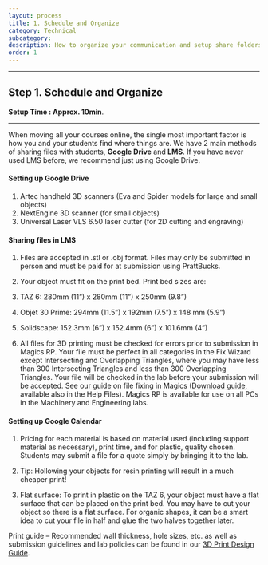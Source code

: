 ```yaml
---
layout: process
title: 1. Schedule and Organize
category: Technical
subcategory: 
description: How to organize your communication and setup share folders
order: 1
---
```


<hr class="homebreak">

## Step 1. Schedule and Organize
**Setup Time : Approx. 10min**.

------



When moving all your courses online, the single most important factor is how you and your students find where things are. We have 2 main methods of sharing files with students, **Google Drive** and **LMS**. If you have never used LMS before, we recommend just using Google Drive.  





#### Setting up Google Drive

1. Artec handheld 3D scanners (Eva and Spider models for large and small objects)
2. NextEngine 3D scanner (for small objects)
3. Universal Laser VLS 6.50 laser cutter (for 2D cutting and engraving)



#### Sharing files in LMS

1. Files are accepted in .stl or .obj format. Files may only be submitted in person and must be paid for at submission using PrattBucks.

2. Your object must fit on the print bed. Print bed sizes are:

3. TAZ 6: 280mm (11”) x 280mm (11”) x 250mm (9.8”)

4. Objet 30 Prime: 294mm (11.5”) x 192mm (7.5”) x 148 mm (5.9”)

5. Solidscape: 152.3mm (6”) x 152.4mm (6”) x 101.6mm (4”)

6. All files for 3D printing must be checked for errors prior to submission in Magics RP. Your file must be perfect in all categories in the Fix Wizard except Intersecting and Overlapping Triangles, where you may have less than 300 Intersecting Triangles and less than 300 Overlapping Triangles. Your file will be checked in the lab before your submission will be accepted. See our guide on file fixing in Magics ([Download guide](http://labs.pratt.edu/resources/printing/pdf/magics_design_guide_F19.pdf?_ga=2.196701676.1925286507.1582138075-2024070087.1582138075), available also in the Help Files). Magics RP is available for use on all PCs in the Machinery and Engineering labs.




#### Setting up Google Calendar

1. Pricing for each material is based on material used (including support material as necessary), print time, and for plastic, quality chosen. Students may submit a file for a quote simply by bringing it to the lab.

2. Tip: Hollowing your objects for resin printing will result in a much cheaper print!

3. Flat surface: To print in plastic on the TAZ 6, your object must have a flat surface that can be placed on the print bed. You may have to cut your object so there is a flat surface. For organic shapes, it can be a smart idea to cut your file in half and glue the two halves together later.






Print guide – Recommended wall thickness, hole sizes, etc. as well as submission guidelines and lab policies can be found in our [3D Print Design Guide](http://labs.pratt.edu/resources/printing/pdf/3dprint_design_guide_F19.pdf?_ga=2.196701676.1925286507.1582138075-2024070087.1582138075).
